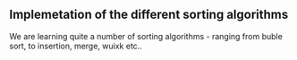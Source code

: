 ## Implemetation of the different sorting algorithms

We are learning quite a number of sorting algorithms - ranging from buble sort, to insertion, merge, wuixk etc..

